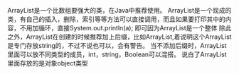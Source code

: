 ArrayList是一个比数组要强大的类，在Java中推荐使用。
ArrayList是一个现成的类，有自己的插入，删除，索引等等方法可以直接调用，而且如果要打印其中的内容，不用加循环，直接System.out.println(a);
即可因为ArrayList是一个整体
除此之外，ArrayList在创建的时候推荐加上后缀，比如ArrayList<String>,着说明这个ArrayList是专门存放string的，不过不说也可以，会有警告。
当不添加后缀时，ArrayList里面可以放不同类型的成员，int，string，Boolean可以混搭。
说白了ArrayList里面存放的是对象object类型
